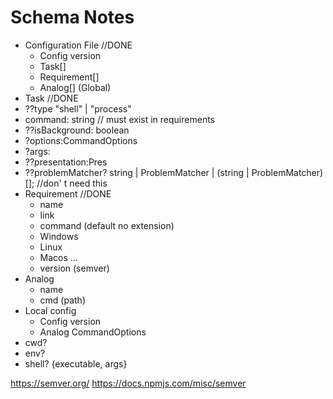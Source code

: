# Schema Notes

 - Configuration File //DONE
   - Config version
   - Task[]
   - Requirement[]
   - Analog[] (Global)
 - Task //DONE
  - ??type "shell" | "process"
  - command: string // must exist in requirements
  - ??isBackground: boolean
  - ?options:CommandOptions
  - ?args: 
  - ??presentation:Pres
  - ??problemMatcher? string | ProblemMatcher | (string | ProblemMatcher)[]; //don' t need this
 - Requirement //DONE
   - name
   - link
   - command (default no extension)
   - Windows
   - Linux
   - Macos ...
   - version (semver)
 - Analog
   - name
   - cmd (path)
 - Local config
   - Config version
   - Analog
 CommandOptions
  - cwd?
  - env?
  - shell? {executable, args}
  


 https://semver.org/
 https://docs.npmjs.com/misc/semver

